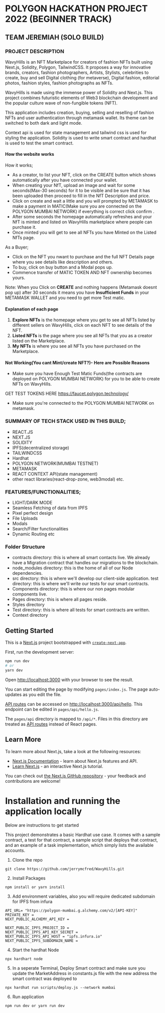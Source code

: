 
# POLYGON HACKATHON PROJECT 2022 (BEGINNER TRACK)
## TEAM JEREMIAH (SOLO BUILD)


### PROJECT DESCRIPTION
WavyHills is an NFT Marketplace for creators of fashion NFTs built using Next.js, Solidity, Polygon, TailwindCSS.
It proposes a way for innovative brands, creators, fashion photographers, Artists, Stylists, celebrities to create, buy and sell Digital clothing (for metaverse), Digital fashion, editorial photos, fashion styles, fashion photographs as NFTs.



WavyHills is made using the immense power of Solidity and Next.js. This project combines futuristic elements of Web3 blockchain development and the popular culture wave of non-fungible tokens (NFT).

This application includes creation, buying, selling and reselling of fashion NFTs and user authentication through metamask wallet. Its theme can be switched to both dark and light mode. 

Context api is used for state management and tailwind css is used for styling the application. Solidity is used to write smart contract and hardhat is used to test the smart contract.




#### How the website works
How it works;
- As a creator, to list your NFT, click on the CREATE button which shows automatically after you have connected your wallet.
- When creating your NfT, upload an image and wait for some seconds(Max-30 seconds) for it to be visible and be sure that it has been uploaded then proceed to fill in the NfT Description and price.
- Click on create and wait a little and you will prompted by METAMASK to make a payment in MATIC(Make sure you are connected on the POLYGON MUMBAI NETWORK) if everything is correct click confirm .
- After some seconds the homepage automatically refreshes and your NfT is minted and listed on WavyHills marketplace where people can purchase it.
- Once minted you will get to see all NFTs you have Minted on the Listed NfTs page.

As a Buyer;
- Click on the NFT you nwant to purchase and the full NFT Details page where you see details like description and others.
- To buy, click on buy button and a Modal pops up.
- Commence transfer of MATIC TOKEN AND NFT ownership becomes yours.

Note: When you Click on **CREATE** and nothing happens (Metamask doesnt pop up) after 30 seconds it means you have **Insufficient Funds** in your METAMASK WALLET and you need to get more Test matic.





#### Explanation of each page
1. **Explore NFTs** is the homepage where you get to see all NFTs listed by different sellers on WavyHills, click on each NFT to see details of the NFT.
2. **Listed NFTs** is the page where you see all NFTs that you as a creator listed on the Marketplace.
3. **My NFTs** is where you see all NFTs you have purchased on the Marketplace.





#### Not Working(You cant Mint/create NFT?)- Here are Possible Reasons
- Make sure you have Enough Test Matic Funds(the contracts are deployed on POLYGON MUMBAI NETWORK) for you to be able to create NFTs on WavyHills. 

GET TEST TOKENS HERE https://faucet.polygon.technology/

- Make sure you're connected to the POLYGON MUMBAI NETWORK on metamask.



### SUMMARY OF TECH STACK USED IN THIS BUILD;
- REACT.JS
- NEXT.JS
- SOLIDITY
- IPFS(decentralized storage)
- TAILWINDCSS
- Hardhat
- POLYGON NETWORK(MUMBAI TESTNET)
- METAMASK
- REACT CONTEXT API(state management)
- other react libraries(react-drop-zone, web3modal) etc.




### FEATURES/FUNCTIONALITIES;
- LIGHT/DARK MODE
- Seamless Fetching of data from IPFS
- Pixel perfect design
- File Uploads
- Modals
- Search/Filter functionalities
- Dynamic Routing etc




### Folder Structure
- contracts directory: this is where all smart contacts live. We already have a Migration contract that handles our migrations to the blockchain.
- node_modules directory: this is the home of all of our Node dependencies.
- src directory: this is where we'll develop our client-side application. test directory: this is where we'll write our tests for our smart contracts.
- Components directory: this is where our non pages modular components live.
- Pages directory: this is where all pages reside.
- Styles directory
- Test directory: this is where all tests for smart contracts are written.
- Context directory










## Getting Started

This is a [Next.js](https://nextjs.org/) project bootstrapped with [`create-next-app`](https://github.com/vercel/next.js/tree/canary/packages/create-next-app).

First, run the development server:

```bash
npm run dev
# or
yarn dev
```

Open [http://localhost:3000](http://localhost:3000) with your browser to see the result.

You can start editing the page by modifying `pages/index.js`. The page auto-updates as you edit the file.

[API routes](https://nextjs.org/docs/api-routes/introduction) can be accessed on [http://localhost:3000/api/hello](http://localhost:3000/api/hello). This endpoint can be edited in `pages/api/hello.js`.

The `pages/api` directory is mapped to `/api/*`. Files in this directory are treated as [API routes](https://nextjs.org/docs/api-routes/introduction) instead of React pages.

## Learn More

To learn more about Next.js, take a look at the following resources:

- [Next.js Documentation](https://nextjs.org/docs) - learn about Next.js features and API.
- [Learn Next.js](https://nextjs.org/learn) - an interactive Next.js tutorial.

You can check out [the Next.js GitHub repository](https://github.com/vercel/next.js/) - your feedback and contributions are welcome!


# Installation and running the application locally

Below are instructions to get started

This project demonstrates a basic Hardhat use case. It comes with a sample contract, a test for that contract, a sample script that deploys that contract, and an example of a task implementation, which simply lists the available accounts.

1. Clone the repo

```shell
git clone https://github.com/jerrymcfred/WavyHills.git
```
2. Install Packages

```shell
npm install or yarn install
```
3. Add environment variables, also you will require dedicated subdomain for IPFS from infura

```shell
API_URL= "https://polygon-mumbai.g.alchemy.com/v2/[API-KEY]"
PRIVATE_KEY = 
NEXT_PUBLIC_ALCHEMY_API_KEY = 

NEXT_PUBLIC_IPFS_PROJECT_ID = 
NEXT_PUBLIC_IPFS_API_KEY_SECRET = 
NEXT_PUBLIC_IPFS_API_HOST = "ipfs.infura.io" 
NEXT_PUBLIC_IPFS_SUBDOMAIN_NAME = 
```
4. Start the hardhat Node

```shell
npx hardhart node
```

5. In a seperate Terminal, Deploy Smart contract and make sure you update the MarketAddress in constants.js file with the new address the smart contract was deployed to

```shell
npx hardhat run scripts/deploy.js --network mumbai
```
6. Run application

```shell
npm run dev or yarn run dev
```
